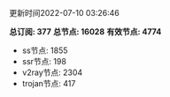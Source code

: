 更新时间2022-07-10 03:26:46

**总订阅: 377**
**总节点: 16028**
**有效节点: 4774**
- ss节点: 1855
- ssr节点: 198
- v2ray节点: 2304
- trojan节点: 417
